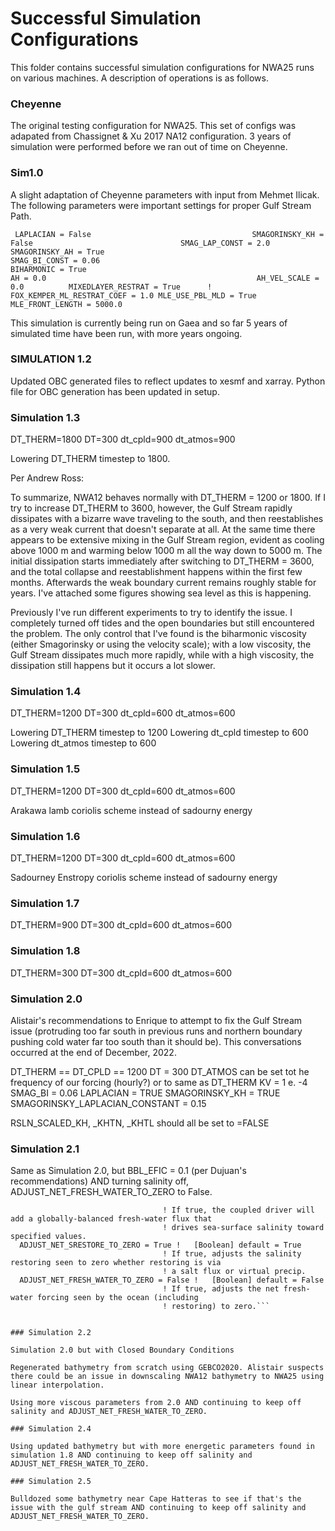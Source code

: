 # Successful Simulation Configurations


This folder contains successful simulation configurations for NWA25 runs on various machines. A description of operations is as follows.

### Cheyenne

The original testing configuration for NWA25. This set of configs was adapated from Chassignet & Xu 2017 NA12 configuration. 3 years of simulation were performed before we ran out of time on Cheyenne. 

### Sim1.0

A slight adaptation of Cheyenne parameters with input from Mehmet Ilicak. The following parameters were important settings for proper Gulf Stream Path.

`  LAPLACIAN = False                                   
  SMAGORINSKY_KH = False                                
  SMAG_LAP_CONST = 2.0       
  SMAGORINSKY_AH = True                                                         
  SMAG_BI_CONST = 0.06                                                           
  BIHARMONIC = True                                                               
  AH = 0.0                                              
  AH_VEL_SCALE = 0.0         
  MIXEDLAYER_RESTRAT = True      !
  FOX_KEMPER_ML_RESTRAT_COEF = 1.0
  MLE_USE_PBL_MLD = True          
  MLE_FRONT_LENGTH = 5000.0       `

This simulation is currently being run on Gaea and so far 5 years of simulated time have been run, with more years ongoing.

### SIMULATION 1.2

Updated OBC generated files to reflect updates to xesmf and xarray. Python file for OBC generation has been updated in setup.

### Simulation 1.3

  DT_THERM=1800
  DT=300
  dt_cpld=900
  dt_atmos=900

Lowering DT_THERM timestep to 1800.

Per Andrew Ross:

To summarize, NWA12 behaves normally with DT_THERM = 1200 or 1800. If I try to increase DT_THERM to 3600, however, the Gulf Stream rapidly dissipates with a bizarre wave traveling to the south, and then reestablishes as a very weak current that doesn't separate at all. At the same time there appears to be extensive mixing in the Gulf Stream region, evident as cooling above 1000 m and warming below 1000 m all the way down to 5000 m. The initial dissipation starts immediately after switching to DT_THERM = 3600, and the total collapse and reestablishment happens within the first few months. Afterwards the weak boundary current remains roughly stable for years. I've attached some figures showing sea level as this is happening.

Previously I've run different experiments to try to identify the issue. I completely turned off tides and the open boundaries but still encountered the problem. The only control that I've found is the biharmonic viscosity (either Smagorinsky or using the velocity scale); with a low viscosity, the Gulf Stream dissipates much more rapidly, while with a high viscosity, the dissipation still happens but it occurs a lot slower.


### Simulation 1.4

  DT_THERM=1200
  DT=300
  dt_cpld=600
  dt_atmos=600

  Lowering DT_THERM timestep to 1200
  Lowering dt_cpld timestep to 600
  Lowering dt_atmos timestep to 600


### Simulation 1.5

  DT_THERM=1200
  DT=300
  dt_cpld=600
  dt_atmos=600

Arakawa lamb coriolis scheme instead of sadourny energy


### Simulation 1.6

  DT_THERM=1200
  DT=300
  dt_cpld=600
  dt_atmos=600

Sadourney Enstropy coriolis scheme instead of sadourny energy


### Simulation 1.7

DT_THERM=900
DT=300
dt_cpld=600
dt_atmos=600

### Simulation 1.8

DT_THERM=300
DT=300
dt_cpld=600
dt_atmos=600

### Simulation 2.0

Alistair's recommendations to Enrique to attempt to fix the Gulf Stream issue (protruding too far south in previous runs and northern boundary pushing cold water far too south than it should be). This conversations occurred at the end of December, 2022.

  DT_THERM == DT_CPLD == 1200
  DT = 300
  DT_ATMOS can be set tot he frequency of our forcing (hourly?) or to same as DT_THERM 
  KV = 1 e. -4
  SMAG_BI = 0.06
  LAPLACIAN = TRUE
  SMAGORINSKY_KH = TRUE
  SMAGORINSKY_LAPLACIAN_CONSTANT = 0.15

RSLN_SCALED_KH, _KHTN, _KHTL   should all be set to =FALSE


### Simulation 2.1

Same as Simulation 2.0, but BBL_EFIC = 0.1 (per Dujuan's recommendations) AND turning salinity off, ADJUST_NET_FRESH_WATER_TO_ZERO to False.

```  RESTORE_SALINITY = False         !   [Boolean] default = False
                                  ! If true, the coupled driver will add a globally-balanced fresh-water flux that
                                  ! drives sea-surface salinity toward specified values.
  ADJUST_NET_SRESTORE_TO_ZERO = True !   [Boolean] default = True
                                  ! If true, adjusts the salinity restoring seen to zero whether restoring is via
                                  ! a salt flux or virtual precip.
  ADJUST_NET_FRESH_WATER_TO_ZERO = False !   [Boolean] default = False
                                  ! If true, adjusts the net fresh-water forcing seen by the ocean (including
                                  ! restoring) to zero.```


### Simulation 2.2

Simulation 2.0 but with Closed Boundary Conditions

Regenerated bathymetry from scratch using GEBCO2020. Alistair suspects there could be an issue in downscaling NWA12 bathymetry to NWA25 using linear interpolation.

Using more viscous parameters from 2.0 AND continuing to keep off salinity and ADJUST_NET_FRESH_WATER_TO_ZERO. 

### Simulation 2.4

Using updated bathymetry but with more energetic parameters found in simulation 1.8 AND continuing to keep off salinity and ADJUST_NET_FRESH_WATER_TO_ZERO. 

### Simulation 2.5

Bulldozed some bathymetry near Cape Hatteras to see if that's the issue with the gulf stream AND continuing to keep off salinity and ADJUST_NET_FRESH_WATER_TO_ZERO. 
